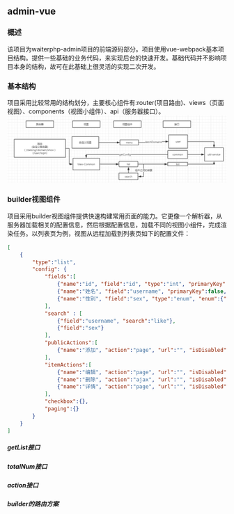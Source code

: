 ## admin-vue

### 概述
该项目为waiterphp-admin项目的前端源码部分。项目使用vue-webpack基本项目结构。提供一些基础的业务代码，来实现后台的快速开发。基础代码并不影响项目本身的结构，故可在此基础上很灵活的实现二次开发。

### 基本结构
项目采用比较常用的结构划分，主要核心组件有:router(项目路由)、views（页面视图）、components（视图小组件）、api（服务器接口）。
![struct.png](struct.png)

### builder视图组件
项目采用builder视图组件提供快速构建常用页面的能力。它更像一个解析器，从服务器加载相关的配置信息，然后根据配置信息，加载不同的视图小组件，完成渲染任务。以列表页为例，视图从远程加载到列表页如下的配置文件：

```json
[
    {
        "type":"list",
        "config": {
            "fields":[
                {"name":"id", "field":"id", "type":"int", "primaryKey":true, "fastEdit":false},
                {"name":"姓名", "field":"username", "primaryKey":false, "fastEdit":true},
                {"name":"性别", "field":"sex", "type":"enum", "enum":{"1":"男","2":"女"}}
            ],
            "search" : [
                {"field":"username", "search":"like"},
                {"field":"sex"}
            ],
            "publicActions":[
                {"name":"添加", "action":"page", "url":"", "isDisabled":false}
            ],
            "itemActions":[
                {"name":"编辑", "action":"page", "url":"", "isDisabled":false},
                {"name":"删除", "action":"ajax", "url":"", "isDisabled":false, "confirm":true},
                {"name":"详情", "action":"page", "url":"", "isDisabled":false}
            ],
            "checkbox":{},
            "paging":{}
        }
    }
]
```



##### getList接口

##### totalNum接口

##### action接口

##### builder的路由方案